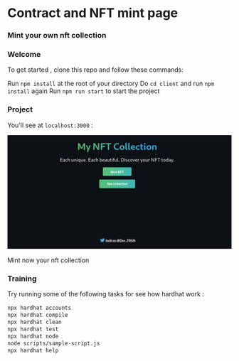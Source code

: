 # Contract and NFT mint page
### Mint your own nft collection

### Welcome

To get started , clone this repo and follow these commands:

Run `npm install` at the root of your directory
Do `cd client` and run `npm install` again
Run `npm run start` to start the project

### Project

You'll see at `localhost:3000` :

![](git.png)

Mint now your nft collection

### Training

Try running some of the following tasks for see how hardhat work :

```shell
npx hardhat accounts
npx hardhat compile
npx hardhat clean
npx hardhat test
npx hardhat node
node scripts/sample-script.js
npx hardhat help
```

